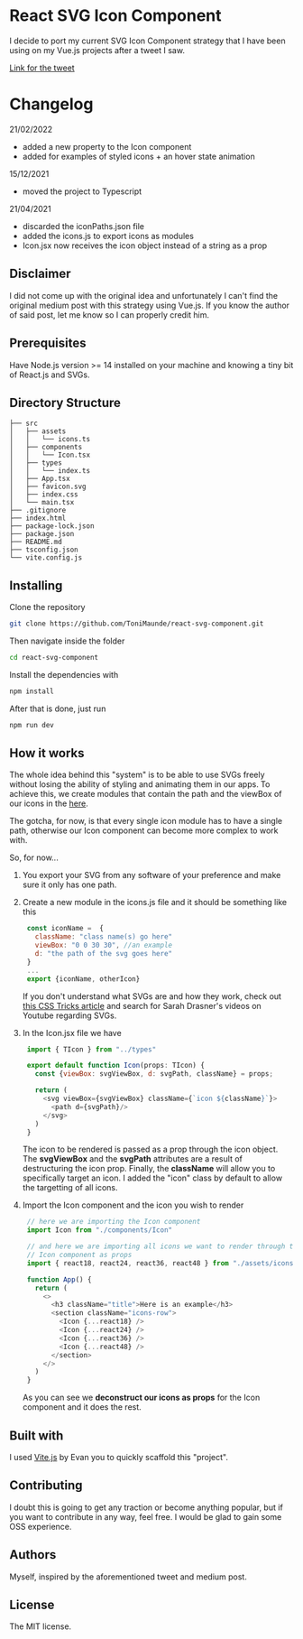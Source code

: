 # React SVG Icon Component
I decide to port my current SVG Icon Component strategy that I have been using on my Vue.js projects after a tweet I saw.

[Link for the tweet](https://twitter.com/_developit/status/1382838799420514317?s=20)

# Changelog
21/02/2022
- added a new property to the Icon component
- added for examples of styled icons + an hover state animation

15/12/2021
- moved the project to Typescript

21/04/2021
- discarded the iconPaths.json file
- added the icons.js to export icons as modules
- Icon.jsx now receives the icon object instead of a string as a prop

## Disclaimer
I did not come up with the original idea and unfortunately I can't find the original medium post with this strategy using Vue.js. If you know the author of said post, let me know so I can properly credit him.

## Prerequisites
Have Node.js version >= 14 installed on your machine and knowing a tiny bit of React.js and SVGs.

## Directory Structure
```
├── src
│   ├── assets
│   │   └── icons.ts
│   ├── components
│   │   └── Icon.tsx
│   ├── types
│   │   └── index.ts
│   ├── App.tsx
│   ├── favicon.svg
│   ├── index.css
│   └── main.tsx
├── .gitignore
├── index.html
├── package-lock.json
├── package.json
├── README.md
├── tsconfig.json
└── vite.config.js
```
## Installing
Clone the repository
```sh
git clone https://github.com/ToniMaunde/react-svg-component.git
```

Then navigate inside the folder
```sh
cd react-svg-component
```

Install the dependencies with
```sh
npm install
```

After that is done, just run
```sh
npm run dev
```

## How it works
The whole idea behind this "system" is to be able to use SVGs freely without losing the ability of styling and animating them in our apps. To achieve this, we create modules that contain the path and the viewBox of our icons in the [here](./src/assets/icons.js).

The gotcha, for now, is that every single icon module has to have a single path, otherwise our Icon component can become more complex to work with.

So, for now...

1. You export your SVG from any software of your preference and make sure it only has one path.
2. Create a new module in the icons.js file and it should be something like this

   ```javascript
    const iconName =  {
      className: "class name(s) go here"
      viewBox: "0 0 30 30", //an example
      d: "the path of the svg goes here"
    }
    ...
    export {iconName, otherIcon}
   ```
   If you don't understand what SVGs are and how they work, check out [this CSS Tricks article](https://css-tricks.com/using-svg/) and search for Sarah Drasner's videos on Youtube regarding SVGs.
3. In the Icon.jsx file we have
   ```javascript
    import { TIcon } from "../types"

    export default function Icon(props: TIcon) {
      const {viewBox: svgViewBox, d: svgPath, className} = props;

      return (
        <svg viewBox={svgViewBox} className={`icon ${className}`}>
          <path d={svgPath}/>
        </svg>
      )
    }
   ```
   The icon to be rendered is passed as a prop through the icon object. The **svgViewBox** and the **svgPath** attributes are a result of destructuring the icon prop. Finally, the **className** will
   allow you to specifically target an icon. I added the "icon" class by default to allow the targetting of 
   all icons.

4. Import the Icon component and the icon you wish to render
   ```javascript
    // here we are importing the Icon component
    import Icon from "./components/Icon"

    // and here we are importing all icons we want to render through the 
    // Icon component as props
    import { react18, react24, react36, react48 } from "./assets/icons"

    function App() {
      return (
        <>
          <h3 className="title">Here is an example</h3>
          <section className="icons-row">
            <Icon {...react18} />
            <Icon {...react24} />
            <Icon {...react36} />
            <Icon {...react48} />
          </section>
        </>
      )
    }
   ```
   As you can see we **deconstruct our icons as props** for the Icon component and it does the rest.

## Built with
I used [Vite.js](https://vitejs.dev/) by Evan you to quickly scaffold this "project".

## Contributing
I doubt this is going to get any traction or become anything popular, but if you want to contribute in any way, feel free. I would be glad to gain some OSS experience.

## Authors
Myself, inspired by the aforementioned tweet and medium post.

## License
The MIT license.